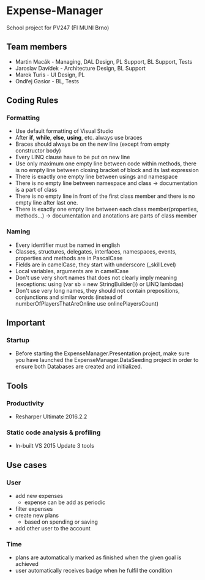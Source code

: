 # Expense-Manager
School project for PV247 (FI MUNI Brno)

## Team members ##
* Martin Macák - Managing, DAL Design, PL Support, BL Support, Tests
* Jaroslav Davídek - Architecture Design, BL Support
* Marek Turis - UI Design, PL
* Ondřej Gasior - BL, Tests

## Coding Rules ##
### Formatting ###
* Use default formatting of Visual Studio
* After **if**, **while**, **else**, **using**, etc. always use braces
* Braces should always be on the new line (except from empty constructor body)
* Every LINQ clause have to be put on new line
* Use only maximum one empty line between code within methods, there is no empty line between closing bracket of block and its last expression
* There is exactly one empty line between usings and namespace
* There is no empty line between namespace and class -> documentation is a part of class
* There is no empty line in front of the first class member and there is no empty line after last one.
* There is exactly one empty line between each class member(properties, methods...) -> documentation and anotations are parts of class member 

### Naming ###
* Every identifier must be named in english
* Classes, structures, delegates, interfaces, namespaces, events, properties and methods are in PascalCase
* Fields are in camelCase, they start with underscore (\_skillLevel)
* Local variables, arguments are in camelCase
* Don't use very short names that does not clearly imply meaning (exceptions: using (var sb = new StringBuilder()) or LINQ lambdas)
* Don't use very long names, they should not contain prepositions, conjunctions and similar words (instead of numberOfPlayersThatAreOnline use onlinePlayersCount)

## Important ##
### Startup ###
* Before starting the ExpenseManager.Presentation project, make sure you have launched the ExpenseManager.DataSeeding project in order to ensure both Databases are created and initialized.

## Tools ##
### Productivity ###
* Resharper Ultimate 2016.2.2

### Static code analysis & profiling ###
* In-built VS 2015 Update 3 tools

## Use cases ##
### User ###
* add new expenses
  - expense can be add as periodic
* filter expenses
* create new plans
   - based on spending or saving
* add other user to the account

### Time ###
* plans are automatically marked as finished when the given goal is achieved
* user automatically receives badge when he fulfil the condition
